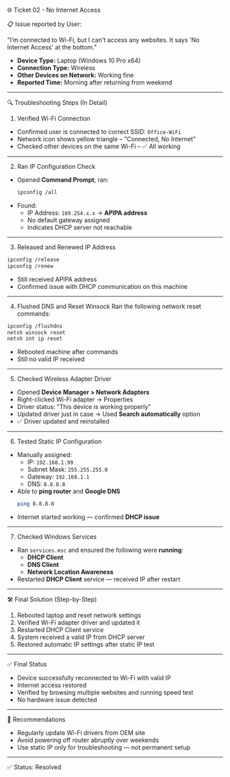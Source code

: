 🌐 Ticket 02 - No Internet Access


📋 Issue reported by User: 

"I’m connected to Wi-Fi, but I can't access any websites. It says 'No Internet Access' at the bottom."

- **Device Type:** Laptop (Windows 10 Pro x64)
- **Connection Type:** Wireless
- **Other Devices on Network:** Working fine
- **Reported Time:** Morning after returning from weekend

---

🔍 Troubleshooting Steps (In Detail)

1. Verified Wi-Fi Connection
- Confirmed user is connected to correct SSID: `Office-WiFi`
- Network icon shows yellow triangle – "Connected, No Internet"
- Checked other devices on the same Wi-Fi – ✅ All working

---

2. Ran IP Configuration Check
- Opened **Command Prompt**, ran:
  ```bash
  ipconfig /all
  ```
- Found:
  - IP Address: `169.254.x.x` → **APIPA address**
  - No default gateway assigned
  - Indicates DHCP server not reachable

---

3. Released and Renewed IP Address
```bash
ipconfig /release
ipconfig /renew
```
- Still received APIPA address
- Confirmed issue with DHCP communication on this machine

---

4. Flushed DNS and Reset Winsock
Ran the following network reset commands:
```bash
ipconfig /flushdns
netsh winsock reset
netsh int ip reset
```
- Rebooted machine after commands
- Still no valid IP received

---

5. Checked Wireless Adapter Driver
- Opened **Device Manager > Network Adapters**
- Right-clicked Wi-Fi adapter → Properties
- Driver status: "This device is working properly"
- Updated driver just in case → Used **Search automatically** option
- ✅ Driver updated and reinstalled

---

6. Tested Static IP Configuration
- Manually assigned:
  - IP: `192.168.1.99`
  - Subnet Mask: `255.255.255.0`
  - Gateway: `192.168.1.1`
  - DNS: `8.8.8.8`
- Able to **ping router** and **Google DNS**
  ```bash
  ping 8.8.8.8
  ```
- Internet started working — confirmed **DHCP issue**

---

7. Checked Windows Services
- Ran `services.msc` and ensured the following were **running**:
  - **DHCP Client**
  - **DNS Client**
  - **Network Location Awareness**
- Restarted **DHCP Client** service — received IP after restart

---

🛠️ Final Solution (Step-by-Step)

1. Rebooted laptop and reset network settings
2. Verified Wi-Fi adapter driver and updated it
3. Restarted DHCP Client service
4. System received a valid IP from DHCP server
5. Restored automatic IP settings after static IP test

---

✅ Final Status

- Device successfully reconnected to Wi-Fi with valid IP
- Internet access restored
- Verified by browsing multiple websites and running speed test
- No hardware issue detected

---

🧠 Recommendations

- Regularly update Wi-Fi drivers from OEM site
- Avoid powering off router abruptly over weekends
- Use static IP only for troubleshooting — not permanent setup

---
✅ Status: Resolved
